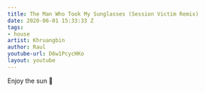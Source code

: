 ```yaml
---
title: The Man Who Took My Sunglasses (Session Victim Remix)
date: 2020-06-01 15:33:33 Z
tags:
- house
artist: Khruangbin
author: Raul
youtube-url: D6w1PcycHKo
layout: youtube
---
```


Enjoy the sun 🔆

